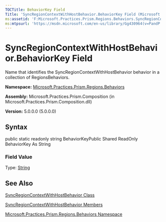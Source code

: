```yaml
---
TOCTitle: BehaviorKey Field
Title: 'SyncRegionContextWithHostBehavior.BehaviorKey Field (Microsoft.Practices.Prism.Regions.Behaviors)'
ms:assetid: 'F:Microsoft.Practices.Prism.Regions.Behaviors.SyncRegionContextWithHostBehavior.BehaviorKey'
ms:mtpsurl: 'https://msdn.microsoft.com/en-us/library/Gg430964(v=PandP.50)'
---
```



# SyncRegionContextWithHostBehavior.BehaviorKey Field

Name that identifies the SyncRegionContextWithHostBehavior behavior in a collection of RegionsBehaviors.

**Namespace:** [Microsoft.Practices.Prism.Regions.Behaviors](https://msdn.microsoft.com/library/microsoft.practices.prism.regions.behaviors)
**Assembly:** Microsoft.Practices.Prism.Composition (in Microsoft.Practices.Prism.Composition.dll)

**Version:** 5.0.0.0 (5.0.0.0)

## Syntax

public static readonly string BehaviorKeyPublic Shared ReadOnly BehaviorKey As String
### Field Value

Type: [String](http://msdn.microsoft.com/en-us/library/s1wwdcbf)

## See Also

[SyncRegionContextWithHostBehavior Class](https://msdn.microsoft.com/library/microsoft.practices.prism.regions.behaviors.syncregioncontextwithhostbehavior)

[SyncRegionContextWithHostBehavior Members](https://msdn.microsoft.com/allmembers.t:microsoft.practices.prism.regions.behaviors.syncregioncontextwithhostbehavior)

[Microsoft.Practices.Prism.Regions.Behaviors Namespace](https://msdn.microsoft.com/library/microsoft.practices.prism.regions.behaviors)
